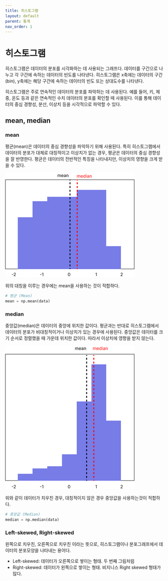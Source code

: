 ```yaml
---
title: 히스토그램
layout: default
parent: 통계
nav_order: 1
---
```


# 히스토그램

히스토그램은 데이터의 분포를 시각화하는 데 사용되는 그래프다. 데이터를 구간으로 나누고 각 구간에 속하는 데이터의 빈도를 나타낸다. 히스토그램은 x축에는 데이터의 구간(bin), y축에는 해당 구간에 속하는 데이터의 빈도 또는 상대도수를 나타낸다.

히스토그램은 주로 연속적인 데이터의 분포를 파악하는 데 사용된다. 예를 들어, 키, 체중, 온도 등과 같은 연속적인 수치 데이터의 분포를 확인할 때 사용된다. 이를 통해 데이터의 중심 경향성, 분산, 이상치 등을 시각적으로 파악할 수 있다.



## mean, median

### mean

평균(mean)은 데이터의 중심 경향성을 파악하기 위해 사용된다. 특히 히스토그램에서 데이터의 분포가 대체로 대칭적이고 이상치가 없는 경우, 평균은 데이터의 중심 경향성을 잘 반영한다. 평균은 데이터의 전반적인 특징을 나타내지만, 이상치의 영향을 크게 받을 수 있다.

![](../../assets/images/statistics/mean_median.png)

위의 대칭을 이루는 경우에는 mean을 사용하는 것이 적합하다.

```python
# 평균 (Mean)
mean = np.mean(data)
```



### median

중앙값(median)은 데이터의 중앙에 위치한 값이다. 평균과는 반대로 히스토그램에서 데이터의 분포가 비대칭적이거나 이상치가 있는 경우에 사용된다. 중앙값은 데이터를 크기 순서로 정렬했을 때 가운데 위치한 값이다. 따라서 이상치에 영향을 받지 않는다.

![](../../assets/images/statistics/median.PNG)

위와 같이 데이터가 치우친 경우, 대칭적이지 않은 경우 중앙값을 사용하는것이 적합하다.

```python
# 중앙값 (Median)
median = np.median(data)
```



### Left-skewed, Right-skewed

왼쪽으로 치우친, 오른쪽으로 치우친 이라는 뜻으로, 히스토그램이나 분포그래프에서 데이터의 분포모양을 나타내는 용어다.

* Left-skewed: 데이터가 오른쪽으로 쌓이는 형태. 두 번째 그림처럼
* Right-skewed: 데이터가 왼쪽으로 쌓이는 형태. 비지니스 Right skewed 형태가 많다.